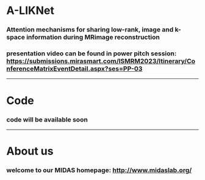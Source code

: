# A-LIKNet
### Attention mechanisms for sharing low-rank, image and k-space information during MRimage reconstruction
### presentation video can be found in power pitch session: https://submissions.mirasmart.com/ISMRM2023/Itinerary/ConferenceMatrixEventDetail.aspx?ses=PP-03
------------------------------------------------------------------------------------------------------------
# Code
### code will be available soon
------------------------------------------------------------------------------------------------------------
# About us
### welcome to our MIDAS homepage: http://www.midaslab.org/
